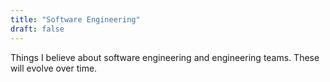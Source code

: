```yaml
---
title: "Software Engineering"
draft: false
---
```


Things I believe about software engineering and engineering teams.
These will evolve over time.

